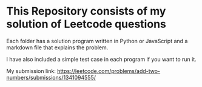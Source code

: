 # This Repository consists of my solution of Leetcode questions

Each folder has a solution program written in Python or JavaScript and a markdown file that explains the problem.

I have also included a simple test case in each program if you want to run it.

My submission link: https://leetcode.com/problems/add-two-numbers/submissions/1341094555/
